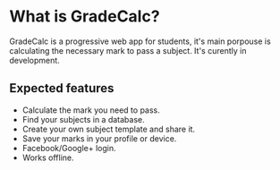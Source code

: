 # What is GradeCalc?
GradeCalc is a progressive web app for students, it's main porpouse is calculating the necessary mark to pass a subject.
It's curently in development.

## Expected features

- Calculate the mark you need to pass.
- Find your subjects in a database.
- Create your own subject template and share it.
- Save your marks in your profile or device.
- Facebook/Google+ login.
- Works offline.
